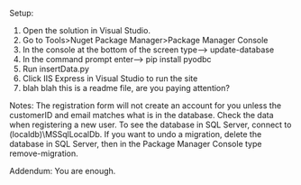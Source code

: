 Setup:
1) Open the solution in Visual Studio.
2) Go to Tools>Nuget Package Manager>Package Manager Console
3) In the console at the bottom of the screen type--> update-database
4) In the command prompt enter--> pip install pyodbc
5) Run insertData.py
6) Click IIS Express in Visual Studio to run the site
7) blah blah this is a readme file, are you paying attention?

Notes:
The registration form will not create an account for you unless the customerID and email matches what is in the database. Check the data when registering a new user.
To see the database in SQL Server, connect to (localdb)\MSSqlLocalDb. If you want to undo a migration, delete the database in SQL Server, then in the Package Manager Console type remove-migration.

Addendum:
You are enough.